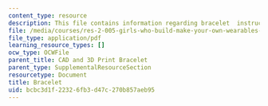 ```yaml
---
content_type: resource
description: This file contains information regarding bracelet  instructions.
file: /media/courses/res-2-005-girls-who-build-make-your-own-wearables-workshop-spring-2015/bcbc3d1f22326fb3d47c270b857aeb95_MITRES_2_005S15_Bracelet.pdf
file_type: application/pdf
learning_resource_types: []
ocw_type: OCWFile
parent_title: CAD and 3D Print Bracelet
parent_type: SupplementalResourceSection
resourcetype: Document
title: Bracelet
uid: bcbc3d1f-2232-6fb3-d47c-270b857aeb95
---
```

